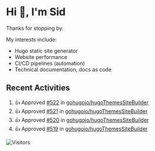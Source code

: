 # Hi 👋, I'm Sid

Thanks for stopping by. 

My interests include:
- Hugo static site generator
- Website performance
- CI/CD pipelines (automation)
- Technical documentation, docs as code


## Recent Activities

<!--RECENT_ACTIVITY:start-->
1. 👍 Approved [#522](https://github.com/gohugoio/hugoThemesSiteBuilder/pull/522#pullrequestreview-2603350832) in [gohugoio/hugoThemesSiteBuilder](https://github.com/gohugoio/hugoThemesSiteBuilder)<br>
2. 👍 Approved [#521](https://github.com/gohugoio/hugoThemesSiteBuilder/pull/521#pullrequestreview-2589779308) in [gohugoio/hugoThemesSiteBuilder](https://github.com/gohugoio/hugoThemesSiteBuilder)<br>
3. 👍 Approved [#520](https://github.com/gohugoio/hugoThemesSiteBuilder/pull/520#pullrequestreview-2581827607) in [gohugoio/hugoThemesSiteBuilder](https://github.com/gohugoio/hugoThemesSiteBuilder)<br>
4. 👍 Approved [#519](https://github.com/gohugoio/hugoThemesSiteBuilder/pull/519#pullrequestreview-2571721051) in [gohugoio/hugoThemesSiteBuilder](https://github.com/gohugoio/hugoThemesSiteBuilder)<br>
<!--RECENT_ACTIVITY:end-->

![Visitors](https://api.visitorbadge.io/api/visitors?path=https%3A%2F%2Fgithub.com%2Fhugo-sid%2Fhugo-sid&countColor=%2337d67a&style=flat&labelStyle=upper)
